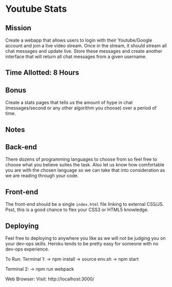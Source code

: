 ﻿# Youtube Stats

## Mission

Create a webapp that allows users to login with their Youtube/Google account and
join a live video stream. Once in the stream, it should stream all chat messages
and update live. Store these messages and create another interface that will
return all chat messages from a given username.

## Time Allotted: 8 Hours

## Bonus

Create a stats pages that tells us the amount of hype in chat (messages/second
or any other algorithm you choose) over a period of time.

## Notes

## Back-end

There dozens of programming languages to choose from so feel free to choose what
you believe suites the task. Also let us know how comfortable you are with the
chosen language so we can take that into consideration as we are reading through
your code.

## Front-end

The front-end should be a single `index.html` file linking to external CSS/JS.
Psst, this is a good chance to flex your CSS3 or HTML5 knowledge.

## Deploying

Feel free to deploying to anywhere you like as we will not be judging you on
your dev-ops skills. Heroku tends to be pretty easy for someone with no dev-ops
experience.

To Run:
Terminal 1:
-> npm install
-> source env.sh
-> npm start

Terminal 2:
-> npm run webpack

Web Browser:
Visit: http://localhost:3000/
